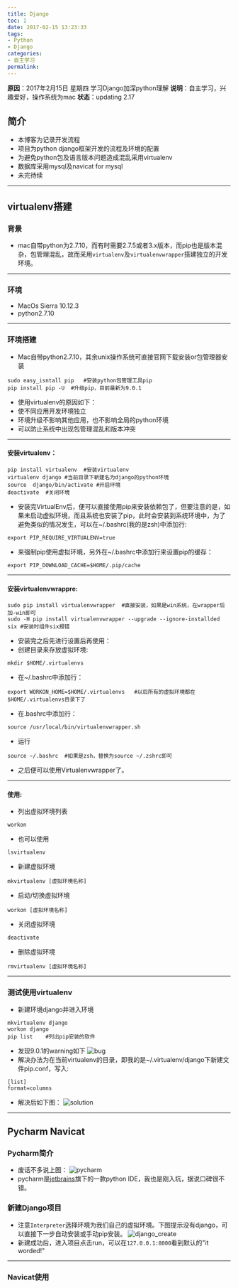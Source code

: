 ```yaml
---
title: Django
toc: 1
date: 2017-02-15 13:23:33
tags:
- Python
- Django
categories:
- 自主学习
permalink:
---
```

**原因**：2017年2月15日 星期四 学习Django加深python理解
**说明**：自主学习，兴趣爱好，操作系统为mac
**状态**：updating 2.17
<!-- more -->

## 简介
- 本博客为记录开发流程
- 项目为python django框架开发的流程及环境的配置
- 为避免python包及语言版本问题造成混乱采用virtualenv
- 数据库采用mysql及navicat for mysql
- 未完待续

---

## virtualenv搭建
### 背景
- mac自带python为2.7.10，而有时需要2.7.5或者3.x版本，而pip也是版本混杂，包管理混乱，故而采用`virtualenv`及`virtualenvwrapper`搭建独立的开发环境。

---

### 环境
- MacOs Sierra 10.12.3 
- python2.7.10

---

### 环境搭建
- Mac自带python2.7.10，其余unix操作系统可直接官网下载安装or包管理器安装

```shell
sudo easy_isntall pip   #安装python包管理工具pip
pip install pip -U  #升级pip，目前最新为9.0.1
```

- 使用virtualenv的原因如下：
- 使不同应用开发环境独立
- 环境升级不影响其他应用，也不影响全局的python环境
- 可以防止系统中出现包管理混乱和版本冲突

---
#### 安装virtualenv：

```shell
pip install virtualenv  #安装virtualenv
virtualenv django #当前目录下新建名为django的python环境
source  django/bin/activate #开启环境
deactivate  #关闭环境
```

- 安装完VirtualEnv后，便可以直接使用pip来安装依赖包了，但要注意的是，如果未启动虚拟环境，而且系统也安装了pip，此时会安装到系统环境中，为了避免类似的情况发生，可以在~/.bashrc(我的是zsh)中添加行:

```shell 
export PIP_REQUIRE_VIRTUALENV=true
```

- 来强制pip使用虚拟环境，另外在~/.bashrc中添加行来设置pip的缓存：

```shell 
export PIP_DOWNLOAD_CACHE=$HOME/.pip/cache
```

---

#### 安装virtualenvwrappre:

```shel
sudo pip install virtualenvwrapper  #直接安装，如果是win系统，在wrapper后加-win即可
sudo -H pip install virtualenvwrapper --upgrade --ignore-installded six #安装时组件six报错
```
- 安装完之后先进行设置后再使用：
- 创建目录来存放虚拟环境:

```shell
mkdir $HOME/.virtualenvs
```
- 在~/.bashrc中添加行：

```shell
export WORKON_HOME=$HOME/.virtualenvs   #以后所有的虚拟环境都在$HOME/.virtualenvs目录下了
```
- 在.bashrc中添加行：

```shell
source /usr/local/bin/virtualenvwrapper.sh
```
- 运行

```shell
source ~/.bashrc  #如果是zsh，替换为source ~/.zshrc即可
```
- 之后便可以使用Virtualenvwrapper了。

---

#### 使用:
- 列出虚拟环境列表

```shell
workon
```
- 也可以使用

```shell
lsvirtualenv
```
- 新建虚拟环境

```shell
mkvirtualenv [虚拟环境名称]
```
- 启动/切换虚拟环境

```shell
workon [虚拟环境名称]
```
- 关闭虚拟环境

```shell
deactivate
```
- 删除虚拟环境

```shell
rmvirtualenv [虚拟环境名称]
```

---

### 测试使用virtualenv
- 新建环境django并进入环境

```shell
mkvirtualenv django
workon django
pip list    #列出pip安装的软件
```
- 发现9.0.1的warning如下
![bug](http://okj8snz5g.bkt.clouddn.com/blog/virtualpipbug.png)
- 解决办法为在当前virtualenv的目录，即我的是~/.virtualenv/django下新建文件pip.conf，写入:

```shell
[list]
format=columns
```
- 解决后如下图：
![solution](http://okj8snz5g.bkt.clouddn.com/blog/virtualenvbugsolution.png)

---

## Pycharm Navicat
### Pycharm简介
- 废话不多说上图：
![pycharm](http://okj8snz5g.bkt.clouddn.com/blog/pycharm.png)
- pycharm是[jetbrains](https://www.jetbrains.com)旗下的一款python IDE，我也是刚入坑，据说口碑很不错。

### 新建Django项目
- 注意`Interpreter`选择环境为我们自己的虚拟环境。下图提示没有django，可以直接下一步自动安装或手动pip安装。
![django_create](http://okj8snz5g.bkt.clouddn.com/blog/pythondjangocreate.png)
- 新建成功后，进入项目点击run，可以在`127.0.0.1:8000`看到默认的"it worded!"

---
### Navicat使用

